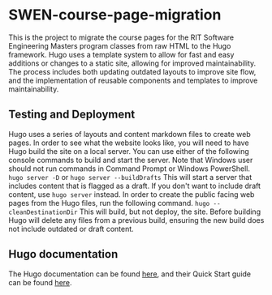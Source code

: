 # SWEN-course-page-migration
This is the project to migrate the course pages for the RIT Software Engineering Masters program classes from raw HTML to the Hugo framework.
Hugo uses a template system to allow for fast and easy additions or changes to a static site, allowing for improved maintainability. The process includes both updating outdated layouts to improve site flow, and the implementation of reusable components and templates to improve maintainability.
## Testing and Deployment
Hugo uses a series of layouts and content markdown files to create web pages. In order to see what the website looks like, you will need to have Hugo build the site on a local server. You can use either of the following console commands to build and start the server. Note that Windows user should not run commands in Command Prompt or Windows PowerShell.
```hugo server -D``` or ```hugo server --buildDrafts```
This will start a server that includes content that is flagged as a draft. If you don't want to include draft content, use ```hugo server``` instead.
In order to create the public facing web pages from the Hugo files, run the following command.
```hugo --cleanDestinationDir```
This will build, but not deploy, the site. Before building Hugo will delete any files from a previous build, ensuring the new build does not include outdated or draft content.
## Hugo documentation
The Hugo documentation can be found [here](https://gohugo.io/documentation/), and their Quick Start guide can be found [here](https://gohugo.io/getting-started/quick-start/).

